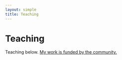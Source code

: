 ```yaml
---
layout: simple
title: Teaching
---
```


<style>
.hero-body .column {
	margin-bottom: 180px;
}

.hero-body .tagline {
	font-size: 18px;
	margin-top: 5px;
}
</style>

# Teaching

<p class="tagline">Teaching below. <a href="">My work is funded by the community.</a></p>

